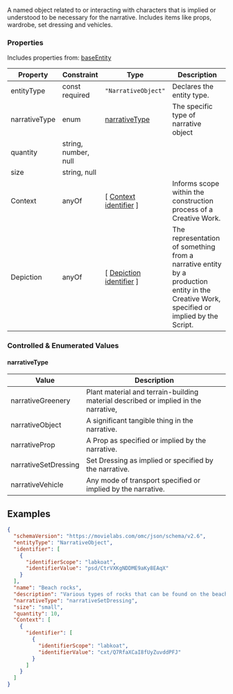 A named object related to or interacting with characters that is implied or understood to be necessary for the narrative. Includes items like props, wardrobe, set dressing and vehicles.
### Properties
Includes properties from: [baseEntity](../core/baseEntity.md)

| Property      | Constraint           | Type                                                                               | Description                                                                                                                              |
| ------------- | -------------------- | ---------------------------------------------------------------------------------- | ---------------------------------------------------------------------------------------------------------------------------------------- |
| entityType    | const<br>required    | `"NarrativeObject"`                                                                | Declares the entity type.                                                                                                                |
| narrativeType | enum                 | [narrativeType](#narrativeType)                                                    | The specific type of narrative object                                                                                                    |
| quantity      | string, number, null |                                                                                    |                                                                                                                                          |
| size          | string, null         |                                                                                    |                                                                                                                                          |
| Context       | anyOf                | [ [Context](./Context.md) <br>[identifier](../Utility/Utility.md#identifier) ]     | Informs scope within the construction process of a Creative Work.                                                                        |
| Depiction     | anyOf                | [ [Depiction](./Depiction.md) <br>[identifier](../Utility/Utility.md#identifier) ] | The representation of something from a narrative entity by a production entity in the Creative Work, specified or implied by the Script. |

### Controlled & Enumerated Values

#### narrativeType
| Value | Description |
|-------|-------------|
| narrativeGreenery | Plant material and terrain-building material described or implied in the narrative, |
| narrativeObject | A significant tangible thing in the narrative. |
| narrativeProp | A Prop as specified or implied by the narrative. |
| narrativeSetDressing | Set Dressing as implied or specified by the narrative. |
| narrativeVehicle | Any mode of transport specified or implied by the narrative.  |

## Examples

```JSON
{  
  "schemaVersion": "https://movielabs.com/omc/json/schema/v2.6",  
  "entityType": "NarrativeObject",  
  "identifier": [  
    {  
      "identifierScope": "labkoat",  
      "identifierValue": "psd/CtrVXKgNDDME9aKy8EAqX"  
    }  
  ],  
  "name": "Beach rocks",  
  "description": "Various types of rocks that can be found on the beaches of SR 232",  
  "narrativeType": "narrativeSetDressing",  
  "size": "small",  
  "quantity": 10,  
  "Context": [  
    {  
      "identifier": [  
        {  
          "identifierScope": "labkoat",  
          "identifierValue": "cxt/Q7RfaXCaI8fUyZuvddPFJ"  
        }  
      ]  
    }  
  ]  
}
```
